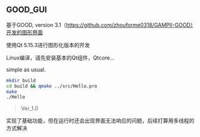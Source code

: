 ## GOOD_GUI

基于GOOD, version 3.1（https://github.com/zhouforme0318/GAMPII-GOOD）开发的图形界面

使用Qt 5.15.3进行图形化版本的开发

Linux编译，请先安装基本的Qt组件，Qtcore...

simple as usual.

```bash
mkdir build
cd build && qmake ../src/Hello.pro
make
./Hello
```

> Ver_1.0

实现了基础功能，但在运行时还会出现界面无法响应的问题，后续打算用多线程的方式解决
